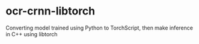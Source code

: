 # ocr-crnn-libtorch
Converting model trained using Python to TorchScript, then make inference in C++ using libtorch
